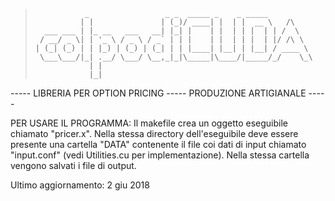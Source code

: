 > ```
>            _                 _ _  _____ _    _ _____          
>           | |               | (_)/ ____| |  | |  __ \   /\    
>   ___ ___ | |_ __   ___   __| |_| |    | |  | | |  | | /  \   
>  / __/ _ \| | '_ \ / _ \ / _` | | |    | |  | | |  | |/ /\ \  
> | (_| (_) | | |_) | (_) | (_| | | |____| |__| | |__| / ____ \ 
>  \___\___/|_| .__/ \___/ \__,_|_|\_____|\____/|_____/_/    \_\
>             | |                                               
>             |_|                                               
> ```  
    
----- LIBRERIA PER OPTION PRICING ----- PRODUZIONE ARTIGIANALE -----

PER USARE IL PROGRAMMA:
Il makefile crea un oggetto eseguibile chiamato "pricer.x". Nella stessa directory dell'eseguibile deve essere presente una cartella "DATA" contenente il file coi dati di input chiamato "input.conf" (vedi Utilities.cu per implementazione). Nella stessa cartella vengono salvati i file di output.

Ultimo aggiornamento: 2 giu 2018
